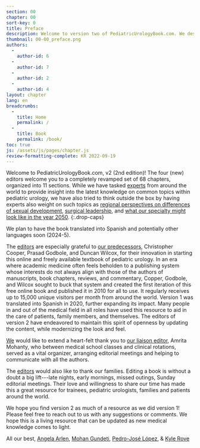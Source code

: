 ```yaml
---
section: 00
chapter: 00
sort-key: 0
title: Preface
description: Welcome to version two of PediatricUrologyBook.com. We describe our vision and how this book came to be.
thumbnail: 00-00_preface.png
authors:
  -
    author-id: 6
  -
    author-id: 7
  -
    author-id: 2
  -
    author-id: 4
layout: chapter
lang: en
breadcrumbs:
  - 
    title: Home
    permalink: /
  - 
    title: Book
    permalink: /book/
toc: true
js: /assets/js/pages/chapter.js
review-formatting-complete: KR 2022-09-19
---
```


Welcome to PediatricUrologyBook.com, v2 (2nd edition)! The four (new) editors welcome you to a completely revamped set of 68 chapters, organized into 11 sections. While we have tasked [experts](/contributors/) from around the world to provide insight into the latest knowledge on common topics within pediatric urology, we have also tried to think outside the box by having experts also weight on such topics as [regional perspectives on differences of sexual development](/book/chapters/07-41_social-and-medicolegal-issues-with-dsd/), [surgical leadership](/book/chapters/11-66_leadership-and-training-in-pediatric-urology/), and [what our specialty might look like in the year 2050](/book/chapters/11-61_pediatric-urology-in-2050/).
{:.drop-caps}

We plan to have the book translated into Spanish and potentially other languages soon (2024-5).

The [editors](/editors/) are especially grateful to [our predecessors](/editors/#emeritus-editors), Christopher Cooper, Prasad Godbole, and Duncan Wilcox, for their innovation in starting this online and freely available textbook of pediatric urology. In an era where academic medicine often feels beholden to a publishing system whose interests do not always align with those of the authors of manuscripts, book chapters, reviews, and commentary, Copper, Godbole, and Wilcox sought to buck that system and created the first iteration of this free online book and published it in 2010 for all to use. It regularly receives up to 15,000 unique visitors per month from around the world. Version 1 was translated into Spanish in 2020, further expanding its impact. Many people in and out of the medical field in all roles have used this resource to aid in the care of patients, family members, and themselves. The editors of version 2 have endeavored to maintain this spirit of openness by updating the content, while modernizing the look and feel.

[We](/editors/) would like to extend a heart-felt thank you to [our liaison editor](/editors/#liaison-editors), Amrita Mohanty, who between medical school classes and clinical rotations, served as a vital organizer, arranging editorial meetings and helping to communicate with all the authors.

The [editors](/editors/) would also like to thank our families. Editing a book is without a doubt a big lift---late nights, early mornings, missed outings, Sunday editorial meetings. Their love and willingness to share our time has made this a great resource for trainees, pediatric urologists, families and patients around the world.

We hope you find version 2 as much of a resource as we did version 1! Please feel free to reach out to us with any suggestions or comments. We hope this is a living resource that can be updated as new medical knowledge comes to light.

All our best,
[Angela Arlen](/editors/#arlen-angela-m), [Mohan Gundeti](/editors/#gundeti-mohan-s), [Pedro-José López](/editors/#lopez-pedro-jose), & [Kyle Rove](/editors/#rove-kyle-o)